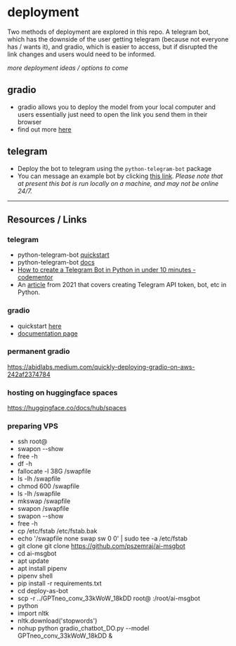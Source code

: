 # deployment

Two methods of deployment are explored in this repo. A telegram bot, which has the downside of the user getting telegram (because not everyone has / wants it), and gradio, which is easier to access, but if disrupted the link changes and users would need to be informed.

_more deployment ideas / options to come_

## gradio

- gradio allows you to deploy the model from your local computer and users essentially just need to open the link you send them in their browser
- find out more [here](https://www.gradio.app/getting_started)

## telegram

- Deploy the bot to telegram using the `python-telegram-bot` package
- You can message an example bot by clicking [this link](https://t.me/GPTfriend_bot). _Please note that at present this bot is run locally on a machine, and may not be online 24/7._

---

## Resources / Links

### telegram

- python-telegram-bot [quickstart](https://github.com/python-telegram-bot/python-telegram-bot/wiki/Extensions-%E2%80%93-Your-first-Bot)
- python-telegram-bot [docs](https://python-telegram-bot.readthedocs.io/en/stable/telegram.html)
- [How to create a Telegram Bot in Python in under 10 minutes - codementor](https://www.codementor.io/@karandeepbatra/part-1-how-to-create-a-telegram-bot-in-python-in-under-10-minutes-19yfdv4wrq)
- An [article](https://www.section.io/engineering-education/building-a-telegram-bot-with-python-to-generate-quotes/) from 2021 that covers creating Telegram API token, bot, etc in Python.

### gradio

- quickstart [here](https://www.gradio.app/getting_started)
- [documentation page](https://gradio.app/docs)

### permanent gradio 
https://abidlabs.medium.com/quickly-deploying-gradio-on-aws-242af2374784

### hosting on huggingface spaces
https://huggingface.co/docs/hub/spaces

### preparing VPS
- ssh root@
- swapon --show 
- free -h 
- df -h 
- fallocate -l 38G /swapfile 
- ls -lh /swapfile 
- chmod 600 /swapfile 
- ls -lh /swapfile 
- mkswap /swapfile 
- swapon /swapfile 
- swapon --show 
- free -h 
- cp /etc/fstab /etc/fstab.bak 
- echo '/swapfile none swap sw 0 0' | sudo tee -a /etc/fstab
- git clone git clone https://github.com/pszemraj/ai-msgbot
- cd ai-msgbot
- apt update
- apt install pipenv
- pipenv shell
- pip install -r requirements.txt
- cd deploy-as-bot
- scp -r ../GPTneo_conv_33kWoW_18kDD root@ :/root/ai-msgbot
- python
- import nltk
- nltk.download('stopwords')
- nohup python gradio_chatbot_DO.py --model GPTneo_conv_33kWoW_18kDD &
